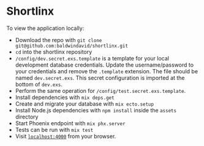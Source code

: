 # Shortlinx

To view the application locally:

  * Download the repo with `git clone git@github.com:baldwindavid/shortlinx.git`
  * `cd` into the shortlinx repository
  * `/config/dev.secret.exs.template` is a template for your local development
    database credentials. Update the username/password to your credentials and
    remove the `.template` extension. The file should be named `dev.secret.exs`.
    This secret configuration is imported at the bottom of `dev.exs`. 
  * Perform the same operation for `/config/test.secret.exs.template`.
  * Install dependencies with `mix deps.get`
  * Create and migrate your database with `mix ecto.setup`
  * Install Node.js dependencies with `npm install` inside the `assets` directory
  * Start Phoenix endpoint with `mix phx.server`
  * Tests can be run with `mix test`
  * Visit [`localhost:4000`](http://localhost:4000) from your browser.
